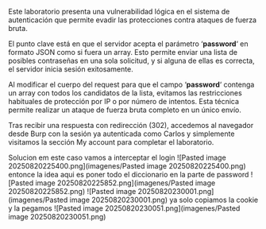 Este laboratorio presenta una vulnerabilidad lógica en el sistema de autenticación que permite evadir las protecciones contra ataques de fuerza bruta.

El punto clave está en que el servidor acepta el parámetro ‘**password**‘ en formato JSON como si fuera un array. Esto permite enviar una lista de posibles contraseñas en una sola solicitud, y si alguna de ellas es correcta, el servidor inicia sesión exitosamente.

Al modificar el cuerpo del request para que el campo ‘**password**‘ contenga un array con todos los candidatos de la lista, evitamos las restricciones habituales de protección por IP o por número de intentos. Esta técnica permite realizar un ataque de fuerza bruta completo en un único envío.

Tras recibir una respuesta con redirección (302), accedemos al navegador desde Burp con la sesión ya autenticada como Carlos y simplemente visitamos la sección My account para completar el laboratorio.

Solucion
em este caso vamos a interceptar el login
![Pasted image 20250820225400.png](imagenes/Pasted image 20250820225400.png)
entonce la idea aqui es poner todo el diccionario en la parte de password
![Pasted image 20250820225852.png](imagenes/Pasted image 20250820225852.png)
![Pasted image 20250820230001.png](imagenes/Pasted image 20250820230001.png)
ya solo copiamos la cookie y la pegamos
![Pasted image 20250820230051.png](imagenes/Pasted image 20250820230051.png)

